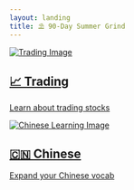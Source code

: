 ```yaml
---
layout: landing
title: ⛱️ 90-Day Summer Grind
---
```


<div class="card-container">
    <div class="card">
        <a href="{{ site.baseurl }}/trading/">
            <img src="{{ site.baseurl }}/assets/css/img/finance.jpg" alt="Trading Image">
            <div class="card-content">
                <h2>📈 Trading</h2>
                <p>Learn about trading stocks</p>
            </div>
        </a>
    </div>
    <div class="card">
        <a href="{{ site.baseurl }}/chinese/">
            <img src="{{ site.baseurl }}/assets/css/img/chinese.jpg" alt="Chinese Learning Image">
            <div class="card-content">
                <h2>🇨🇳 Chinese</h2>
                <p>Expand your Chinese vocab</p>
            </div>
        </a>
    </div>
</div> 